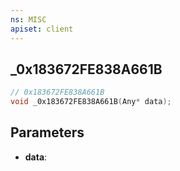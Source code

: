 ```yaml
---
ns: MISC
apiset: client
---
```

## _0x183672FE838A661B

```c
// 0x183672FE838A661B
void _0x183672FE838A661B(Any* data);
```


## Parameters
* **data**:



